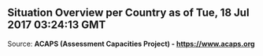 ## Situation Overview per Country as of Tue, 18 Jul 2017 03:24:13 GMT

Source: **ACAPS (Assessment Capacities Project) - https://www.acaps.org**